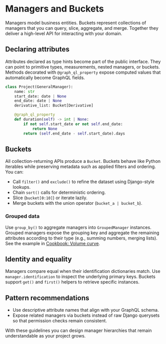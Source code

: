 # Managers and Buckets

Managers model business entities. Buckets represent collections of managers that you can query, slice, aggregate, and merge. Together they deliver a high-level API for interacting with your domain.

## Declaring attributes

Attributes declared as type hints become part of the public interface. They can point to primitive types, measurements, nested managers, or buckets. Methods decorated with `@graph_ql_property` expose computed values that automatically become GraphQL fields.

```python
class Project(GeneralManager):
    name: str
    start_date: date | None
    end_date: date | None
    derivative_list: Bucket[Derivative]

    @graph_ql_property
    def duration(self) -> int | None:
        if not self.start_date or not self.end_date:
            return None
        return (self.end_date - self.start_date).days
```

## Buckets

All collection-returning APIs produce a `Bucket`. Buckets behave like Python iterables while preserving metadata such as applied filters and ordering. You can:

- Call `filter()` and `exclude()` to refine the dataset using Django-style lookups.
- Chain `sort()` calls for deterministic ordering.
- Slice (`bucket[0:10]`) or iterate lazily.
- Merge buckets with the union operator (`bucket_a | bucket_b`).

### Grouped data

Use `group_by()` to aggregate managers into `GroupedManager` instances. Grouped managers expose the grouping key and aggregate the remaining attributes according to their type (e.g., summing numbers, merging lists). See the example in [Cookbook: Volume curve](../examples/project_volume_curve.md).

## Identity and equality

Managers compare equal when their identification dictionaries match. Use `manager.identification` to inspect the underlying primary keys. Buckets support `get()` and `first()` helpers to retrieve specific instances.

## Pattern recommendations

- Use descriptive attribute names that align with your GraphQL schema.
- Expose related managers via buckets instead of raw Django querysets so that permission checks remain consistent.

With these guidelines you can design manager hierarchies that remain understandable as your project grows.
